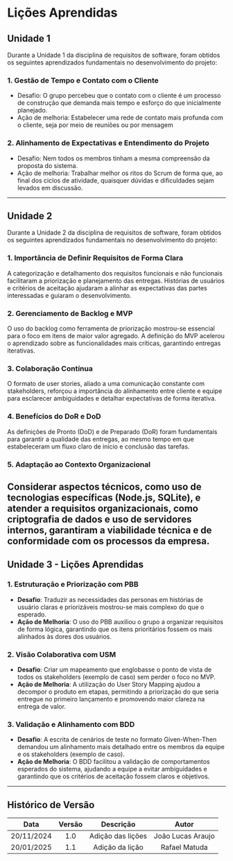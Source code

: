 # Lições Aprendidas

## Unidade 1 

Durante a Unidade 1 da disciplina de requisitos de software, foram obtidos os seguintes aprendizados fundamentais no desenvolvimento do projeto:

### 1. Gestão de Tempo e Contato com o Cliente

- Desafio: O grupo percebeu que o contato com o cliente é um processo de construção que demanda mais tempo e esforço do que inicialmente planejado. 
- Ação de melhoria: Estabelecer uma rede de contato mais profunda com o cliente, seja por meio de reuniões ou por mensagem

### 2. Alinhamento de Expectativas e Entendimento do Projeto 

- Desafio: Nem todos os membros tinham a mesma compreensão da proposta do sistema.
- Ação de melhoria: Trabalhar melhor os ritos do Scrum de forma que, ao final dos ciclos de atividade, quaisquer dúvidas e dificuldades sejam levados em discussão.
---

## Unidade 2

Durante a Unidade 2 da disciplina de requisitos de software, foram obtidos os seguintes aprendizados fundamentais no desenvolvimento do projeto:

### 1. Importância de Definir Requisitos de Forma Clara

A categorização e detalhamento dos requisitos funcionais e não funcionais facilitaram a priorização e planejamento das entregas. Histórias de usuários e critérios de aceitação ajudaram a alinhar as expectativas das partes interessadas e guiaram o desenvolvimento.

### 2. Gerenciamento de Backlog e MVP

O uso do backlog como ferramenta de priorização mostrou-se essencial para o foco em itens de maior valor agregado. A definição do MVP acelerou o aprendizado sobre as funcionalidades mais críticas, garantindo entregas iterativas.

### 3. Colaboração Contínua

O formato de user stories, aliado a uma comunicação constante com stakeholders, reforçou a importância do alinhamento entre cliente e equipe para esclarecer ambiguidades e detalhar expectativas de forma iterativa.

### 4. Benefícios do DoR e DoD

As definições de Pronto (DoD) e de Preparado (DoR) foram fundamentais para garantir a qualidade das entregas, ao mesmo tempo em que estabeleceram um fluxo claro de início e conclusão das tarefas.

### 5. Adaptação ao Contexto Organizacional

Considerar aspectos técnicos, como uso de tecnologias específicas (Node.js, SQLite), e atender a requisitos organizacionais, como criptografia de dados e uso de servidores internos, garantiram a viabilidade técnica e de conformidade com os processos da empresa.
---

## Unidade 3 - Lições Aprendidas

### 1. Estruturação e Priorização com PBB
- **Desafio**: Traduzir as necessidades das personas em histórias de usuário claras e priorizáveis mostrou-se mais complexo do que o esperado.  
- **Ação de Melhoria**: O uso do PBB auxiliou o grupo a organizar requisitos de forma lógica, garantindo que os itens prioritários fossem os mais alinhados às dores dos usuários.

### 2. Visão Colaborativa com USM
- **Desafio**: Criar um mapeamento que englobasse o ponto de vista de todos os stakeholders (exemplo de caso) sem perder o foco no MVP.  
- **Ação de Melhoria**: A utilização do User Story Mapping ajudou a decompor o produto em etapas, permitindo a priorização do que seria entregue no primeiro lançamento e promovendo maior clareza na entrega de valor.

### 3. Validação e Alinhamento com BDD
- **Desafio**: A escrita de cenários de teste no formato Given-When-Then demandou um alinhamento mais detalhado entre os membros da equipe e os stakeholders (exemplo de caso).  
- **Ação de Melhoria**: O BDD facilitou a validação de comportamentos esperados do sistema, ajudando a equipe a evitar ambiguidades e garantindo que os critérios de aceitação fossem claros e objetivos.
---

##  Histórico de Versão

| **Data** | **Versão** | **Descrição** | **Autor** |
| :------: | :--------: | :----------:  | :-------: |
| 20/11/2024| 1.0| Adição das lições | João Lucas Araujo |
| 20/01/2025| 1.1| Adição da lição | Rafael Matuda |